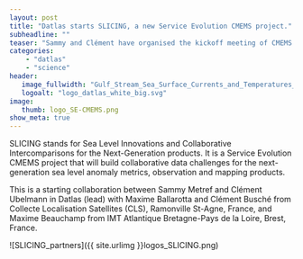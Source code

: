 ```yaml
---
layout: post
title: "Datlas starts SLICING, a new Service Evolution CMEMS project."
subheadline: ""
teaser: "Sammy and Clément have organised the kickoff meeting of CMEMS project SLICING, Jul 7th, 2022."
categories:
    - "datlas"
    - "science"
header:
   image_fullwidth: "Gulf_Stream_Sea_Surface_Currents_and_Temperatures_NASA_SVS.jpg"
   logoalt: "logo_datlas_white_big.svg"
image:
   thumb: logo_SE-CMEMS.png
show_meta: true
---
```

SLICING  stands for Sea Level Innovations and Collaborative Intercomparisons for the Next-Generation products. It is a Service Evolution CMEMS project that will  build collaborative data challenges for the next-generation sea level anomaly metrics, observation and mapping products.

This is a starting collaboration between Sammy Metref and Clément Ubelmann in Datlas (lead) with Maxime Ballarotta and Clément Busché from Collecte Localisation Satellites (CLS), Ramonville St-Agne, France, and  Maxime Beauchamp from IMT Atlantique Bretagne-Pays de la Loire, Brest, France.

![SLICING_partners]({{ site.urlimg }}logos_SLICING.png)
